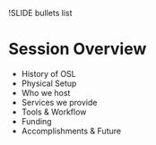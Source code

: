 !SLIDE bullets list

# Session Overview

* History of OSL
* Physical Setup
* Who we host
* Services we provide
* Tools & Workflow
* Funding
* Accomplishments & Future
